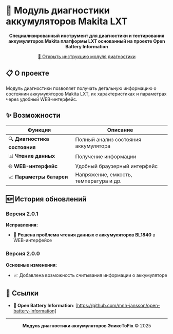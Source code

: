 # 🔋 Модуль диагностики аккумуляторов Makita LXT

<div align="center">

**Специализированный инструмент для диагностики и тестирования аккумуляторов Makita платформы LXT основанный на проекте Open Battery Information**

[🚀 Открыть  инструкцию модуля диагностики](https://nikelectronics.github.io/ELIXStoFIX/)

</div>

## 📋 О проекте

Модуль диагностики позволяет получать детальную информацию о состоянии аккумуляторов Makita LXT, их характеристиках и параметрах  через удобный WEB-интерфейс.

## ✨ Возможности

| Функция | Описание |
|---------|----------|
| 🔍 **Диагностика состояния** | Полный анализ состояния аккумулятора |
| 📊 **Чтение данных** | Получение информации  |
| 🌐 **WEB-интерфейс** | Удобный браузерный интерфейс |
| 📈 **Параметры батареи** | Напряжение, емкость, температура и др. |

## 🆕 История обновлений

### Версия 2.0.1
**Исправления:**
- 🐛 **Решена проблема чтения данных с аккумуляторов BL1840** в WEB-интерфейсе

### Версия 2.0.0
**Основные изменения:**

- 📈 Добавлена возможность считывания информации о аккумуляторе 



## 🔗 Ссылки
- **📖 Open Battery Information**: [https://github.com/mnh-jansson/open-battery-information]

---

<div align="center">

**Модуль диагностики аккумуляторов ЭликсToFix** © 2025


</div>
